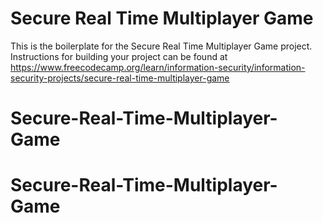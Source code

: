 # Secure Real Time Multiplayer Game

This is the boilerplate for the Secure Real Time Multiplayer Game project. Instructions for building your project can be found at https://www.freecodecamp.org/learn/information-security/information-security-projects/secure-real-time-multiplayer-game
# Secure-Real-Time-Multiplayer-Game
# Secure-Real-Time-Multiplayer-Game
